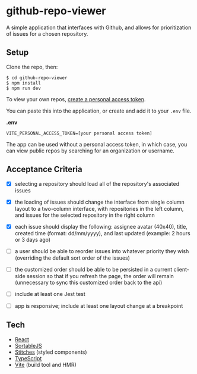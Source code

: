 # github-repo-viewer

A simple application that interfaces with Github, and allows for prioritization of issues for a chosen repository.

## Setup

Clone the repo, then:

```
$ cd github-repo-viewer
$ npm install
$ npm run dev
```

To view your own repos, [create a personal access token](https://github.com/settings/tokens).

You can paste this into the application, or create and add it to your `.env` file.

**.env**
```
VITE_PERSONAL_ACCESS_TOKEN=[your personal access token]
```

The app can be used without a personal access token, in which case, you can view public repos by searching for an organization or username.

## Acceptance Criteria

- [x] selecting a repository should load all of the repository's associated issues

- [x] the loading of issues should change the interface from single column layout to a two-column interface, with repositories in the left column, and issues for the selected repository in the right column

- [x] each issue should display the following: assignee avatar (40x40), title, created time (format: dd/mm/yyyy), and last updated (example: 2 hours or 3 days ago)

- [ ] a user should be able to reorder issues into whatever priority they wish (overriding the default sort order of the issues)

- [ ] the customized order should be able to be persisted in a current client-side session so that if you refresh the page, the order will remain (unnecessary to sync this customized order back to the api)

- [ ] include at least one Jest test

- [ ] app is responsive; include at least one layout change at a breakpoint

## Tech

- [React](https://reactjs.org/)
- [SortableJS](https://github.com/SortableJS/react-sortablejs)
- [Stitches](https://stitches.dev/) (styled components)
- [TypeScript](https://www.typescriptlang.org/)
- [Vite](https://vitejs.dev/) (build tool and HMR)

